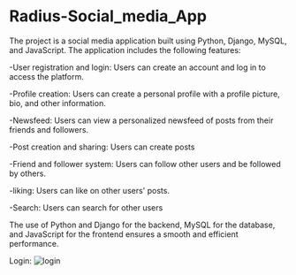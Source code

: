 # Radius-Social_media_App
The project is a social media application built using Python, Django, MySQL, and JavaScript. 
The application includes the following features:

-User registration and login: Users can create an account and log in to access the platform.

-Profile creation: Users can create a personal profile with a profile picture, bio, and other information.

-Newsfeed: Users can view a personalized newsfeed of posts from their friends and followers.

-Post creation and sharing: Users can create posts

-Friend and follower system: Users can follow other users and be followed by others.

-liking: Users can like on other users' posts.

-Search: Users can search for other users

 The use of Python and Django for the backend, MySQL for the database, and 
 JavaScript for the frontend ensures a smooth and efficient performance.
 
 Login:
 ![login](https://user-images.githubusercontent.com/106607222/215323574-fd025f0e-8fac-4a53-bd6e-e400281db71a.png)

